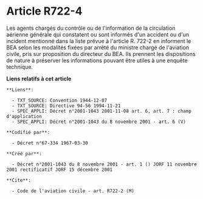# Article R722-4

Les agents chargés du contrôle ou de l'information de la circulation aérienne générale qui constatent ou sont informés d'un
accident ou d'un incident mentionné dans la liste prévue à l'article R. 722-2 en informent le BEA selon les modalités fixées
par arrêté du ministre chargé de l'aviation civile, pris sur proposition du directeur du BEA. Ils prennent les dispositions
de nature à préserver les informations pouvant être utiles à une enquête technique.

**Liens relatifs à cet article**

	**Liens**:

	  - TXT_SOURCE: Convention 1944-12-07
	  - TXT_SOURCE: Directive 94-56 1994-11-21
	  - SPEC_APPLI: Décret n°2001-1043 2001-11-08 art. 6, art. 7 : champ d'application
	  - SPEC_APPLI: Décret n°2001-1043 du 8 novembre 2001 - art. 6 (V)

	**Codifié par**:

	  - Décret n°67-334 1967-03-30

	**Créé par**:

	  - Décret n°2001-1043 du 8 novembre 2001 - art. 1 () JORF 11 novembre 2001 rectificatif JORF 15 décembre 2001

	**Cite**:

	  - Code de l'aviation civile - art. R722-2 (M)
